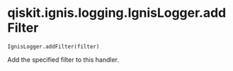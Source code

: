 # qiskit.ignis.logging.IgnisLogger.addFilter

`IgnisLogger.addFilter(filter)`

Add the specified filter to this handler.
